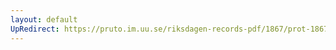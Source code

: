 ```yaml
---
layout: default
UpRedirect: https://pruto.im.uu.se/riksdagen-records-pdf/1867/prot-1867--ak--401/prot-1867--ak--401_023.pdf
---
```

